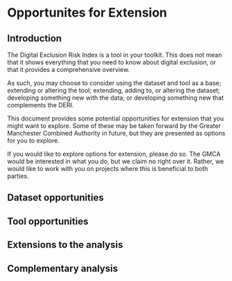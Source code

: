 # Opportunites for Extension
## Introduction
The Digital Exclusion Risk Index is a tool in your toolkit. This does not mean that it shows everything that you need to know about digital exclusion, or that it provides a comprehensive overview.

As such, you may choose to consider using the dataset and tool as a base; extending or altering the tool; extending, adding to, or altering the dataset; developing something new with the data; or developing something new that complements the DERI.

This document provides some potential opportunities for extension that you might want to explore. Some of these may be taken forward by the Greater Manchester Combined Authority in future, but they are presented as options for you to explore.

If you would like to explore options for extension, please do so. The GMCA would be interested in what you do, but we claim no right over it. Rather, we would like to work with you on projects where this is beneficial to both parties.

## Dataset opportunities

## Tool opportunities

## Extensions to the analysis

## Complementary analysis
